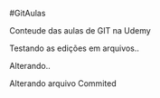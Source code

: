 #GitAulas

Conteude das aulas de GIT na Udemy

Testando as edições em arquivos..

Alterando..

Alterando arquivo Commited
